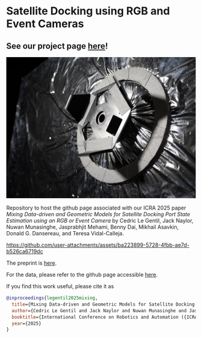 # Satellite Docking using RGB and Event Cameras

## See our project page [here](https://uts-ri.github.io/rgb_event_docking_port/)!

![Docking port](Thumb.jpg)

Repository to host the github page associated with our ICRA 2025 paper _Mixing Data-driven and Geometric Models for Satellite Docking Port State Estimation using an RGB or Event Camera_ by Cedric Le Gentil, Jack Naylor, Nuwan Munasinghe, Jasprabhjit Mehami, Benny Dai, Mikhail Asavkin, Donald G. Dansereau, and Teresa Vidal-Calleja.

https://github.com/user-attachments/assets/ba223899-5728-4fbb-ae7d-b526ca6719dc

The preprint is [here](legentil2025mixing.pdf).

For the data, please refer to the github page accessible [here](https://uts-ri.github.io/rgb_event_docking_port/).

If you find this work useful, please cite it as
```bibtex
@inproceedings{legentil2025mixing,
  title={Mixing Data-driven and Geometric Models for Satellite Docking Port State Estimation using an {RGB} or Event Camera},
  author={Cedric Le Gentil and Jack Naylor and Nuwan Munasinghe and Jasprabhjit Mehami and Benny Dai and Mikhail Asavkin and Donald G. Dansereau and Teresa Vidal-Calleja},
  booktitle={International Conference on Robotics and Automation ({ICRA})},
  year={2025}
}
